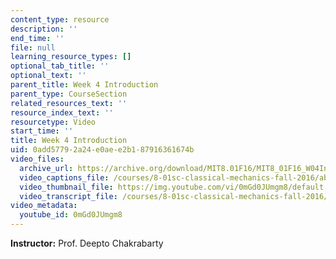 ```yaml
---
content_type: resource
description: ''
end_time: ''
file: null
learning_resource_types: []
optional_tab_title: ''
optional_text: ''
parent_title: Week 4 Introduction
parent_type: CourseSection
related_resources_text: ''
resource_index_text: ''
resourcetype: Video
start_time: ''
title: Week 4 Introduction
uid: 0add5779-2a24-e0ae-e2b1-87916361674b
video_files:
  archive_url: https://archive.org/download/MIT8.01F16/MIT8_01F16_W04Intro_360p.mp4
  video_captions_file: /courses/8-01sc-classical-mechanics-fall-2016/abaf4b67ecf95f909f90a47c33be3842_0mGd0JUmgm8.vtt
  video_thumbnail_file: https://img.youtube.com/vi/0mGd0JUmgm8/default.jpg
  video_transcript_file: /courses/8-01sc-classical-mechanics-fall-2016/44d5388b6ced7d746cf62af3f26520d1_0mGd0JUmgm8.pdf
video_metadata:
  youtube_id: 0mGd0JUmgm8
---
```


**Instructor:** Prof. Deepto Chakrabarty
